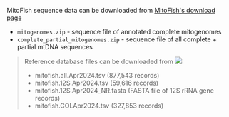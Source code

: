 MitoFish sequence data can be downloaded from [MitoFish's download page](http://mitofish.aori.u-tokyo.ac.jp/download/)

* `mitogenomes.zip` - sequence file of annotated complete mitogenomes
* `complete_partial_mitogenomes.zip` - sequence file of all complete + partial mtDNA sequences

> Reference database files can be downloaded from [<img src=https://zenodo.org/badge/DOI/10.5281/zenodo.11040217.svg>](https://doi.org/10.5281/zenodo.11040217)
> - mitofish.all.Apr2024.tsv (877,543 records)
> - mitofish.12S.Apr2024.tsv (59,616 records)
> - mitofish.12S.Apr2024_NR.fasta (FASTA file of 12S rRNA gene records)
> - mitofish.COI.Apr2024.tsv (327,853 records)
